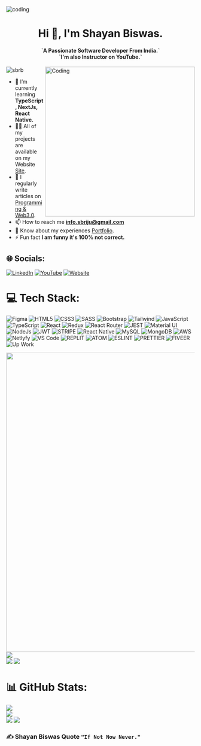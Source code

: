 <img align="top" alt="coding" src="https://user-images.githubusercontent.com/109351602/202650321-7f4da361-f98f-4345-8df4-adf352a11322.gif">
<h1 align="center"> Hi 👋, I'm Shayan Biswas. </h1>
<h4 align="center"> `A Passionate Software Developer From India.`<br /> `I'm also Instructor on YouTube.`</h4>
<img align="right" alt="Coding" width="400"src="https://user-images.githubusercontent.com/109351602/202650753-852189c1-9c35-4e3b-9d7e-24ed50f5e03d.gif">
<p align="left"><img src="https://komarev.com/ghpvc/?username=sbrb&label=Profile%20views&color=0e75b6&style=flat" alt="sbrb" /></p>

- 🌱 I’m currently learning **TypeScript, NextJs, React Native.**
- 👨‍💻 All of my projects are available on my Website [Site](https://tezprogrammer.site/).
- 📝 I regularly write articles on [Programming & Web3.0](https://tezprogrammer.site/).
- 📫 How to reach me **info.sbriju@gmail.com**
- 📄 Know about my experiences [Portfolio](https://tezprogrammer.site/).
- ⚡ Fun fact **I am funny it's 100% not correct.**

## 🌐 Socials:
[![LinkedIn](https://img.shields.io/badge/LinkedIn-%230077B5.svg?logo=linkedin&logoColor=white)](https://www.linkedin.com/in/shayanbiswas/)
[![YouTube](https://img.shields.io/badge/YouTube-%231DA1F2.svg?logo=youtube&logoColor=white)](https://www.youtube.com/@tezprogrammer)
[![Website](https://img.shields.io/badge/website-000000?style=for-the-badge&logo=About.me&logoColor=white)](https://www.tezprogrammer.site/)

# 💻 Tech Stack:
![Figma](https://img.shields.io/badge/figma-%23F24E1E.svg?style=for-the-badge&logo=figma&logoColor=white)
![HTML5](https://img.shields.io/badge/html5-%23E34F26.svg?style=for-the-badge&logo=html5&logoColor=white)
![CSS3](https://img.shields.io/badge/css3-%231572B6.svg?style=for-the-badge&logo=css3&logoColor=white)
![SASS](https://img.shields.io/badge/Sass-CC6699?style=for-the-badge&logo=sass&logoColor=white)
![Bootstrap](https://img.shields.io/badge/Bootstrap-563D7C?style=for-the-badge&logo=bootstrap&logoColor=white)
![Tailwind](https://img.shields.io/badge/Tailwind_CSS-38B2AC?style=for-the-badge&logo=tailwind-css&logoColor=white)
![JavaScript](https://img.shields.io/badge/javascript-%23323330.svg?style=for-the-badge&logo=javascript&logoColor=%23F7DF1E)
![TypeScript](https://img.shields.io/badge/TypeScript-007ACC?style=for-the-badge&logo=typescript&logoColor=white)
![React](https://img.shields.io/badge/React-20232A?style=for-the-badge&logo=react&logoColor=61DAFB)
![Redux](https://img.shields.io/badge/Redux-593D88?style=for-the-badge&logo=redux&logoColor=white)
![React Router](https://img.shields.io/badge/React_Router-CA4245?style=for-the-badge&logo=react-router&logoColor=white)
![JEST](https://img.shields.io/badge/Jest-323330?style=for-the-badge&logo=Jest&logoColor=white)
![Material UI](https://img.shields.io/badge/Material--UI-0081CB?style=for-the-badge&logo=material-ui&logoColor=white)
![NodeJs](https://img.shields.io/badge/Node.js-43853D?style=for-the-badge&logo=node.js&logoColor=white)
![JWT](https://img.shields.io/badge/json%20web%20tokens-323330?style=for-the-badge&logo=json-web-tokens&logoColor=pink)
![STRIPE](https://img.shields.io/badge/Stripe-626CD9?style=for-the-badge&logo=Stripe&logoColor=white)
![React Native](https://img.shields.io/badge/React_Native-20232A?style=for-the-badge&logo=react&logoColor=61DAFB)
![MySQL](https://img.shields.io/badge/MySQL-00000F?style=for-the-badge&logo=mysql&logoColor=white)
![MongoDB](https://img.shields.io/badge/MongoDB-4EA94B?style=for-the-badge&logo=mongodb&logoColor=white)
![AWS](https://img.shields.io/badge/Amazon_AWS-232F3E?style=for-the-badge&logo=amazon-aws&logoColor=white)
![Netlyfy](https://img.shields.io/badge/Netlify-00C7B7?style=for-the-badge&logo=netlify&logoColor=white)
![VS Code](https://img.shields.io/badge/Visual_Studio-5C2D91?style=for-the-badge&logo=visual%20studio&logoColor=white)
![REPLIT](https://img.shields.io/badge/replit-667881?style=for-the-badge&logo=replit&logoColor=white)
![ATOM](https://img.shields.io/badge/Atom-66595C?style=for-the-badge&logo=Atom&logoColor=white)
![ESLINT](https://img.shields.io/badge/eslint-3A33D1?style=for-the-badge&logo=eslint&logoColor=white)
![PRETTIER](https://img.shields.io/badge/prettier-1A2C34?style=for-the-badge&logo=prettier&logoColor=F7BA3E)
![FIVEER](https://img.shields.io/badge/fiverr-1DBF73?style=for-the-badge&logo=fiverr&logoColor=white)
![Up Work](https://img.shields.io/badge/UpWork-6FDA44?style=for-the-badge&logo=Upwork&logoColor=white)

<img width=800 src="https://github-profile-trophy.vercel.app/?username=sbrb&column=8&theme=gruvbox&no-frame=true"/><br/>
![](https://github-profile-summary-cards.vercel.app/api/cards/profile-details?username=sbrb&theme=github_dark)<br/>
![](https://github-profile-summary-cards.vercel.app/api/cards/repos-per-language?username=sbrb&theme=github_dark)
![](https://github-profile-summary-cards.vercel.app/api/cards/most-commit-language?username=sbrb&theme=github_dark)

# 📊 GitHub Stats:
![](https://github-readme-stats.vercel.app/api?username=sbrb&theme=radical&hide_border=false&include_all_commits=true&count_private=false)<br />
![](https://github-readme-streak-stats.herokuapp.com/?user=sbrb&theme=radical&hide_border=false)<br />
![](https://github-profile-summary-cards.vercel.app/api/cards/stats?username=sbrb&theme=github_dark)
![](https://github-profile-summary-cards.vercel.app/api/cards/productive-time?username=sbrb&theme=github_dark)

### ✍️ Shayan Biswas Quote `"If Not Now Never."`
